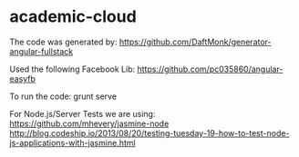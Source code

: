 academic-cloud
==============

The code was generated by:
https://github.com/DaftMonk/generator-angular-fullstack

Used the following Facebook Lib:
https://github.com/pc035860/angular-easyfb

To run the code:
grunt serve


For Node.js/Server Tests we are using:
https://github.com/mhevery/jasmine-node
http://blog.codeship.io/2013/08/20/testing-tuesday-19-how-to-test-node-js-applications-with-jasmine.html
